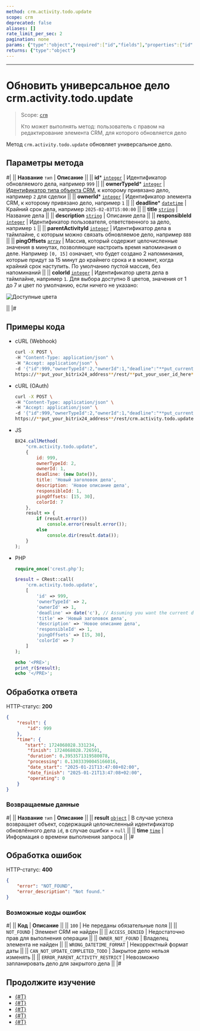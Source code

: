 ```yaml
---
method: crm.activity.todo.update
scope: crm
deprecated: false
aliases: []
rate_limit_per_sec: 2
pagination: none
params: {"type":"object","required":["id","fields"],"properties":{"id":{"type":"integer"},"fields":{"type":"object"}}}
returns: {"type":"object"}
---
```



---

# Обновить универсальное дело crm.activity.todo.update

> Scope: [`crm`](../../../../scopes/permissions.md)
>
> Кто может выполнять метод: пользователь с правом на редактирование элемента CRM, для которого обновляется дело

Метод `crm.activity.todo.update` обновляет универсальное дело. 

## Параметры метода



#|
|| **Название**
`тип` | **Описание** ||
|| **id***
[`integer`](../../../../data-types.md) | Идентификатор обновляемого дела, например  `999` ||
|| **ownerTypeId***
[`integer`](../../../../data-types.md) | [Идентификатор типа объекта CRM](../../../data-types.md#object_type), к которому привязано дело, например `2` для сделки ||
|| **ownerId***
[`integer`](../../../../data-types.md) | Идентификатор элемента CRM, к которому привязано дело, например `1` ||
|| **deadline***
[`datetime`](../../../../data-types.md) | Крайний срок дела, например  `2025-02-03T15:00:00` ||
|| **title**
[`string`](../../../../data-types.md) | Название дела ||
|| **description**
[`string`](../../../../data-types.md) | Описание дела ||
|| **responsibleId**
[`integer`](../../../../data-types.md) | Идентификатор пользователя, ответственного за дело, например `1` ||
|| **parentActivityId**
[`integer`](../../../../data-types.md) | Идентификатор дела в таймлайне, с которым можно связать обновляемое дело, например `888` ||
|| **pingOffsets**
[`array`](../../../../data-types.md) | Массив, который содержит целочисленные значения в минутах, позволяющие настроить время напоминания о деле. Например `[0, 15]` означает, что будет создано 2 напоминания, которые придут за 15 минут до крайнего срока и в момент, когда крайний срок наступить. По умолчанию пустой массив, без напоминаний ||
|| **colorId**
[`integer`](../../../../data-types.md) | Идентификатор цвета дела в таймлайне, например `1`. Для выбора доступно 8 цветов, значения от 1 до 7 и цвет по умолчанию, если ничего не указано:

![Доступные цвета](./_images/colors.png)

||
|#

## Примеры кода





- cURL (Webhook)

    ```bash
    curl -X POST \
    -H "Content-Type: application/json" \
    -H "Accept: application/json" \
    -d '{"id":999,"ownerTypeId":2,"ownerId":1,"deadline":"**put_current_date_here**","title":"Новый заголовок дела","description":"Новое описание дела","responsibleId":1,"pingOffsets":[15,30],"colorId":7}' \
    https://**put_your_bitrix24_address**/rest/**put_your_user_id_here**/**put_your_webbhook_here**/crm.activity.todo.update
    ```

- cURL (OAuth)

    ```bash
    curl -X POST \
    -H "Content-Type: application/json" \
    -H "Accept: application/json" \
    -d '{"id":999,"ownerTypeId":2,"ownerId":1,"deadline":"**put_current_date_here**","title":"Новый заголовок дела","description":"Новое описание дела","responsibleId":1,"pingOffsets":[15,30],"colorId":7,"auth":"**put_access_token_here**"}' \
    https://**put_your_bitrix24_address**/rest/crm.activity.todo.update
    ```

- JS

    ```js
    BX24.callMethod(
        "crm.activity.todo.update",
        {
            id: 999,
            ownerTypeId: 2,
            ownerId: 1,
            deadline: (new Date()),
            title: 'Новый заголовок дела',
            description: 'Новое описание дела',
            responsibleId: 1,
            pingOffsets: [15, 30],
            colorId: 7
        }, 
        result => {
            if (result.error())
                console.error(result.error());
            else
                console.dir(result.data());
        }
    );
    ```

- PHP

    ```php
    require_once('crest.php');

    $result = CRest::call(
        'crm.activity.todo.update',
        [
            'id' => 999,
            'ownerTypeId' => 2,
            'ownerId' => 1,
            'deadline' => date('c'), // Assuming you want the current date in ISO 8601 format
            'title' => 'Новый заголовок дела',
            'description' => 'Новое описание дела',
            'responsibleId' => 1,
            'pingOffsets' => [15, 30],
            'colorId' => 7
        ]
    );

    echo '<PRE>';
    print_r($result);
    echo '</PRE>';
    ```



## Обработка ответа

HTTP-статус: **200**

```json
{
    "result": {
        "id": 999
    },
    "time": {
       "start": 1724068028.331234,
        "finish": 1724068028.726591,
        "duration": 0.3953571319580078,
        "processing": 0.13033390045166016,
        "date_start": "2025-01-21T13:47:08+02:00",
        "date_finish": "2025-01-21T13:47:08+02:00",
        "operating": 0
    }
}
```

### Возвращаемые данные

#|
|| **Название**
`тип` | **Описание** ||
|| **result**
[`object`](../../../../data-types.md) | В случае успеха возвращает объект, содержащий целочисленный идентификатор обновлённого дела `id`, в случае ошибки = `null` ||
|| **time**
[`time`](../../../../data-types.md#time) | Информация о времени выполнения запроса ||
|#

## Обработка ошибок

HTTP-статус: **400**

```json
{
    "error": "NOT_FOUND",
    "error_description": "Not found."
}
```



### Возможные коды ошибок

#|
|| **Код** | **Описание** ||
|| `100` | Не переданы обязательные поля ||
|| `NOT_FOUND` | Элемент CRM не найден ||
|| `ACCESS_DENIED` | Недостаточно прав для выполнения операции ||
|| `OWNER_NOT_FOUND` | Владелец элемента не найден ||
|| `WRONG_DATETIME_FORMAT` | Некорректный формат даты ||
|| `CAN_NOT_UPDATE_COMPLETED_TODO` | Закрытое дело нельзя изменять ||
|| `ERROR_PARENT_ACTIVITY_RESTRICT` | Невозможно запланировать дело для закрытого дела ||
|#



## Продолжите изучение

- [{#T}](./crm-activity-todo-add.md)
- [{#T}](./crm-activity-todo-update-deadline.md)
- [{#T}](./crm-activity-todo-update-description.md)
- [{#T}](./crm-activity-todo-update-color.md)
- [{#T}](./crm-activity-todo-update-responsible-user.md)

